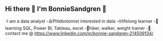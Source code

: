 ## Hi there 👋 I'm BonnieSandgren 💙
-I am a data analyst
-🩸Phlebotomist interested in data
-🤓lifelong learner
-🌻learning SQL, Power BI, Tableau, excel
-🍂hiker, walker, weight trainer
-🌊contact me @ https://www.linkedin.com/in/bonnie-sandgren-214509134/

<!--
**BonnieSandgren/BonnieSandgren** is a ✨ _special_ ✨ repository because its `README.md` (this file) appears on your GitHub profile.

Here are some ideas to get you started:

- 🔭 I’m currently working on ...
- 🌱 I’m currently learning ...
- 👯 I’m looking to collaborate on ...
- 🤔 I’m looking for help with ...
- 💬 Ask me about ...
- 📫 How to reach me: ...
- 😄 Pronouns: ...
- ⚡ Fun fact: ...
-->
